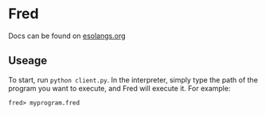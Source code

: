 # Fred

Docs can be found on [esolangs.org](https://esolangs.org/wiki/Fred)

## Useage
To start, run `python client.py`. In the interpreter, simply type the path of the program you want to execute, and Fred will execute it. For example:
```
fred> myprogram.fred
```